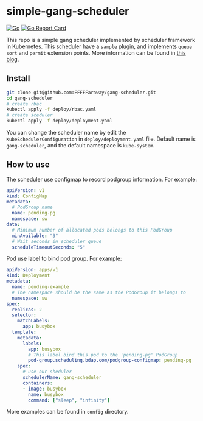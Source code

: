 # simple-gang-scheduler

[![Go](https://github.com/FFFFFaraway/gang-scheduler/actions/workflows/go.yml/badge.svg)](https://github.com/FFFFFaraway/gang-scheduler/actions/workflows/go.yml)
[![Go Report Card](https://goreportcard.com/badge/github.com/angao/scheduler-framework-sample)](https://goreportcard.com/report/github.com/angao/scheduler-framework-sample)

This repo is a simple gang scheduler implemented by scheduler framework in Kubernetes. This scheduler have a `sample` plugin, and implements `queue sort` and `permit` extension points. More information can be found in [this blog](https://fffffaraway.github.io/2022/08/14/利用Scheduling-Framework实现一个简单的gang调度器/).

## Install

```bash
git clone git@github.com:FFFFFaraway/gang-scheduler.git
cd gang-scheduler
# create rbac
kubectl apply -f deploy/rbac.yaml
# create sceduler
kubectl apply -f deploy/deployment.yaml
```

You can change the scheduler name by edit the `KubeSchedulerConfiguration` in `deploy/deployment.yaml` file. Default name is `gang-scheduler`, and the default namespace is `kube-system`.

## How to use

The scheduler use configmap to record podgroup information. For example:

```yaml
apiVersion: v1
kind: ConfigMap
metadata:
  # PodGroup name
  name: pending-pg
  namespace: sw
data:
  # Minimum number of allocated pods belongs to this PodGroup
  minAvailable: "3"
  # Wait seconds in scheduler queue
  scheduleTimeoutSeconds: "5"
```

Pod use label to bind pod group. For example:

```yaml
apiVersion: apps/v1
kind: Deployment
metadata:
  name: pending-example
  # The namespace should be the same as the PodGroup it belongs to
  namespace: sw
spec:
  replicas: 2
  selector:
    matchLabels:
      app: busybox
  template:
    metadata:
      labels:
        app: busybox
        # This label bind this pod to the 'pending-pg' PodGroup
        pod-group.scheduling.bdap.com/podgroup-configmap: pending-pg
    spec:
      # use our sheduler
      schedulerName: gang-scheduler
      containers:
      - image: busybox
        name: busybox
        command: ["sleep", "infinity"]
```

More examples can be found in `config` directory.
